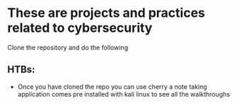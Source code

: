 # These are projects and practices related to cybersecurity 

Clone the repository and do the following

## HTBs:
- Once you have cloned the repo you can use cherry a note taking application comes pre installed with kali linux to see all the walkthroughs
